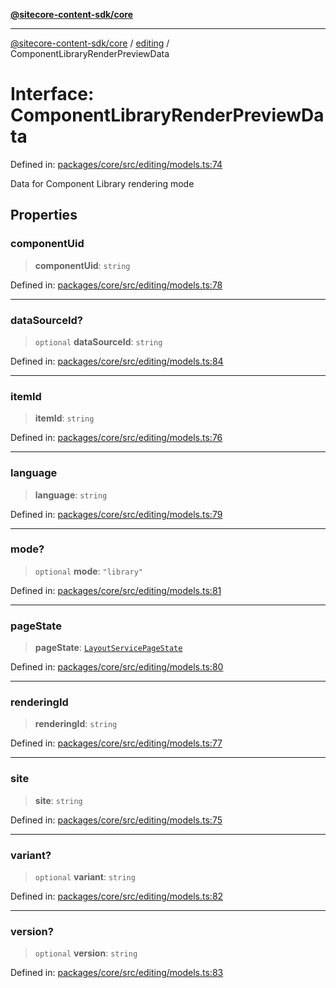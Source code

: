 [**@sitecore-content-sdk/core**](../../README.md)

***

[@sitecore-content-sdk/core](../../README.md) / [editing](../README.md) / ComponentLibraryRenderPreviewData

# Interface: ComponentLibraryRenderPreviewData

Defined in: [packages/core/src/editing/models.ts:74](https://github.com/Sitecore/xmc-jss-dev/blob/692b154f482187bff433276bee9671bda23cfd11/packages/core/src/editing/models.ts#L74)

Data for Component Library rendering mode

## Properties

### componentUid

> **componentUid**: `string`

Defined in: [packages/core/src/editing/models.ts:78](https://github.com/Sitecore/xmc-jss-dev/blob/692b154f482187bff433276bee9671bda23cfd11/packages/core/src/editing/models.ts#L78)

***

### dataSourceId?

> `optional` **dataSourceId**: `string`

Defined in: [packages/core/src/editing/models.ts:84](https://github.com/Sitecore/xmc-jss-dev/blob/692b154f482187bff433276bee9671bda23cfd11/packages/core/src/editing/models.ts#L84)

***

### itemId

> **itemId**: `string`

Defined in: [packages/core/src/editing/models.ts:76](https://github.com/Sitecore/xmc-jss-dev/blob/692b154f482187bff433276bee9671bda23cfd11/packages/core/src/editing/models.ts#L76)

***

### language

> **language**: `string`

Defined in: [packages/core/src/editing/models.ts:79](https://github.com/Sitecore/xmc-jss-dev/blob/692b154f482187bff433276bee9671bda23cfd11/packages/core/src/editing/models.ts#L79)

***

### mode?

> `optional` **mode**: `"library"`

Defined in: [packages/core/src/editing/models.ts:81](https://github.com/Sitecore/xmc-jss-dev/blob/692b154f482187bff433276bee9671bda23cfd11/packages/core/src/editing/models.ts#L81)

***

### pageState

> **pageState**: [`LayoutServicePageState`](../../layout/enumerations/LayoutServicePageState.md)

Defined in: [packages/core/src/editing/models.ts:80](https://github.com/Sitecore/xmc-jss-dev/blob/692b154f482187bff433276bee9671bda23cfd11/packages/core/src/editing/models.ts#L80)

***

### renderingId

> **renderingId**: `string`

Defined in: [packages/core/src/editing/models.ts:77](https://github.com/Sitecore/xmc-jss-dev/blob/692b154f482187bff433276bee9671bda23cfd11/packages/core/src/editing/models.ts#L77)

***

### site

> **site**: `string`

Defined in: [packages/core/src/editing/models.ts:75](https://github.com/Sitecore/xmc-jss-dev/blob/692b154f482187bff433276bee9671bda23cfd11/packages/core/src/editing/models.ts#L75)

***

### variant?

> `optional` **variant**: `string`

Defined in: [packages/core/src/editing/models.ts:82](https://github.com/Sitecore/xmc-jss-dev/blob/692b154f482187bff433276bee9671bda23cfd11/packages/core/src/editing/models.ts#L82)

***

### version?

> `optional` **version**: `string`

Defined in: [packages/core/src/editing/models.ts:83](https://github.com/Sitecore/xmc-jss-dev/blob/692b154f482187bff433276bee9671bda23cfd11/packages/core/src/editing/models.ts#L83)
